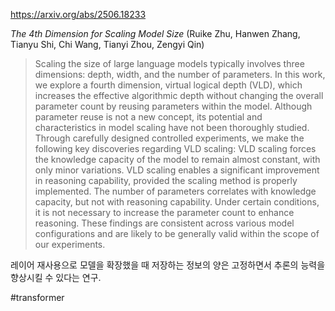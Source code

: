 https://arxiv.org/abs/2506.18233

*The 4th Dimension for Scaling Model Size* (Ruike Zhu, Hanwen Zhang, Tianyu Shi, Chi Wang, Tianyi Zhou, Zengyi Qin)

> Scaling the size of large language models typically involves three dimensions: depth, width, and the number of parameters. In this work, we explore a fourth dimension, virtual logical depth (VLD), which increases the effective algorithmic depth without changing the overall parameter count by reusing parameters within the model. Although parameter reuse is not a new concept, its potential and characteristics in model scaling have not been thoroughly studied. Through carefully designed controlled experiments, we make the following key discoveries regarding VLD scaling: VLD scaling forces the knowledge capacity of the model to remain almost constant, with only minor variations. VLD scaling enables a significant improvement in reasoning capability, provided the scaling method is properly implemented. The number of parameters correlates with knowledge capacity, but not with reasoning capability. Under certain conditions, it is not necessary to increase the parameter count to enhance reasoning. These findings are consistent across various model configurations and are likely to be generally valid within the scope of our experiments.

레이어 재사용으로 모델을 확장했을 때 저장하는 정보의 양은 고정하면서 추론의 능력을 향상시킬 수 있다는 연구.

#transformer 